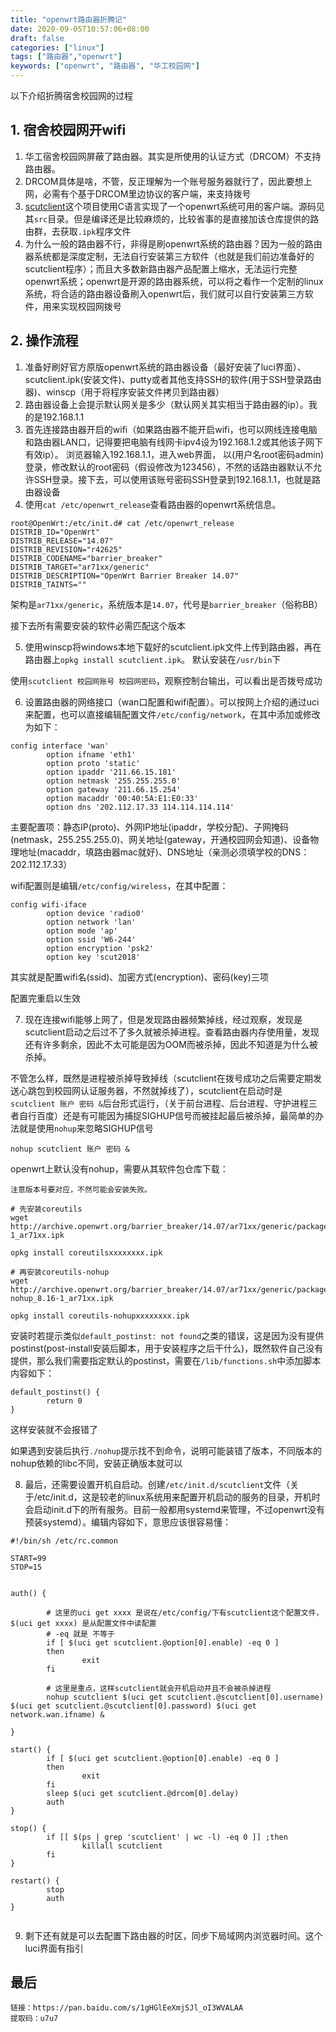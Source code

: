 ```yaml
---
title: "openwrt路由器折腾记"
date: 2020-09-05T10:57:06+08:00
draft: false
categories: ["linux"]
tags: ["路由器","openwrt"]
keywords: ["openwrt", "路由器", "华工校园网"]
---
```


以下介绍折腾宿舍校园网的过程

## 1. 宿舍校园网开wifi

1. 华工宿舍校园网屏蔽了路由器。其实是所使用的认证方式（DRCOM）不支持路由器。
2. DRCOM具体是啥，不管，反正理解为一个账号服务器就行了，因此要想上网，必需有个基于DRCOM里边协议的客户端，来支持拨号
3. [scutclient](https://github.com/forward619/scutclient)这个项目使用C语言实现了一个openwrt系统可用的客户端。源码见其`src`目录。但是编译还是比较麻烦的，比较省事的是直接加该仓库提供的路由群，去获取`.ipk`程序文件
4. 为什么一般的路由器不行，非得是刷openwrt系统的路由器？因为一般的路由器系统都是深度定制，无法自行安装第三方软件（也就是我们前边准备好的scutclient程序）；而且大多数新路由器产品配置上缩水，无法运行完整openwrt系统；openwrt是开源的路由器系统，可以将之看作一个定制的linux系统，将合适的路由器设备刷入openwrt后，我们就可以自行安装第三方软件，用来实现校园网拨号


## 2. 操作流程

1. 准备好刷好官方原版openwrt系统的路由器设备（最好安装了luci界面）、scutclient.ipk(安装文件)、putty或者其他支持SSH的软件(用于SSH登录路由器)、winscp（用于将程序安装文件拷贝到路由器）
2. 路由器设备上会提示默认网关是多少（默认网关其实相当于路由器的ip）。我的是192.168.1.1
3. 首先连接路由器开启的wifi（如果路由器不能开启wifi，也可以网线连接电脑和路由器LAN口，记得要把电脑有线网卡ipv4设为192.168.1.2或其他该子网下有效ip）。 浏览器输入192.168.1.1，进入web界面， 以(用户名root密码admin)登录，修改默认的root密码（假设修改为123456），不然的话路由器默认不允许SSH登录。接下去，可以使用该账号密码SSH登录到192.168.1.1，也就是路由器设备
4. 使用`cat /etc/openwrt_release`查看路由器的openwrt系统信息。
```shell
root@OpenWrt:/etc/init.d# cat /etc/openwrt_release
DISTRIB_ID="OpenWrt"
DISTRIB_RELEASE="14.07"
DISTRIB_REVISION="r42625"
DISTRIB_CODENAME="barrier_breaker"
DISTRIB_TARGET="ar71xx/generic"
DISTRIB_DESCRIPTION="OpenWrt Barrier Breaker 14.07"
DISTRIB_TAINTS=""

```
架构是`ar71xx/generic`，系统版本是`14.07`，代号是`barrier_breaker`（俗称BB）

接下去所有需要安装的软件必需匹配这个版本

5. 使用winscp将windows本地下载好的scutclient.ipk文件上传到路由器，再在路由器上`opkg install scutclient.ipk`。 默认安装在`/usr/bin`下

使用`scutclient 校园网账号 校园网密码`，观察控制台输出，可以看出是否拨号成功

6. 设置路由器的网络接口（wan口配置和wifi配置）。可以按网上介绍的通过uci来配置，也可以直接编辑配置文件`/etc/config/network`，在其中添加或修改为如下：

```
config interface 'wan'
        option ifname 'eth1'
        option proto 'static'
        option ipaddr '211.66.15.181'
        option netmask '255.255.255.0'
        option gateway '211.66.15.254'
        option macaddr '00:40:5A:E1:E0:33'
        option dns '202.112.17.33 114.114.114.114'
```

主要配置项：静态IP(proto)、外网IP地址(ipaddr，学校分配)、子网掩码(netmask，255.255.255.0)、网关地址(gateway，开通校园网会知道)、设备物理地址(macaddr，填路由器mac就好)、DNS地址（亲测必须填学校的DNS：202.112.17.33）

wifi配置则是编辑`/etc/config/wireless`，在其中配置：

```
config wifi-iface
        option device 'radio0'
        option network 'lan'
        option mode 'ap'
        option ssid 'W6-244'
        option encryption 'psk2'
        option key 'scut2018'

```
其实就是配置wifi名(ssid)、加密方式(encryption)、密码(key)三项

配置完重启以生效

7. 现在连接wifi能够上网了，但是发现路由器频繁掉线，经过观察，发现是scutclient启动之后过不了多久就被杀掉进程。查看路由器内存使用量，发现还有许多剩余，因此不太可能是因为OOM而被杀掉，因此不知道是为什么被杀掉。

不管怎么样，既然是进程被杀掉导致掉线（scutclient在拨号成功之后需要定期发送心跳包到校园网认证服务器，不然就掉线了），scutclient在启动时是`scutclient 账户 密码 &`后台形式运行，（关于前台进程、后台进程、守护进程三者自行百度）还是有可能因为捕捉SIGHUP信号而被挂起最后被杀掉，最简单的办法就是使用`nohup`来忽略SIGHUP信号
```
nohup scutclient 账户 密码 &
```

openwrt上默认没有nohup，需要从其软件包仓库下载：

```shell
注意版本号要对应，不然可能会安装失败。

# 先安装coreutils
wget http://archive.openwrt.org/barrier_breaker/14.07/ar71xx/generic/packages/packages/coreutils_8.16-1_ar71xx.ipk

opkg install coreutilsxxxxxxxx.ipk

# 再安装coreutils-nohup
wget http://archive.openwrt.org/barrier_breaker/14.07/ar71xx/generic/packages/packages/coreutils-nohup_8.16-1_ar71xx.ipk

opkg install coreutils-nohupxxxxxxxx.ipk
```

安装时若提示类似`default_postinst: not found`之类的错误，这是因为没有提供postinst(post-install安装后脚本，用于安装程序之后干什么)，既然软件自己没有提供，那么我们需要指定默认的postinst，需要在`/lib/functions.sh`中添加脚本内容如下：

```shell
default_postinst() {
        return 0
}
```

这样安装就不会报错了

如果遇到安装后执行`./nohup`提示找不到命令，说明可能装错了版本，不同版本的nohup依赖的libc不同，安装正确版本就可以


8. 最后，还需要设置开机自启动。创建`/etc/init.d/scutclient`文件（关于/etc/init.d，这是较老的linux系统用来配置开机启动的服务的目录，开机时会启动init.d下的所有服务。目前一般都用systemd来管理，不过openwrt没有预装systemd）。编辑内容如下，意思应该很容易懂：

```shell
#!/bin/sh /etc/rc.common

START=99
STOP=15


auth() {

        # 这里的uci get xxxx 是说在/etc/config/下有scutclient这个配置文件，$(uci get xxxx) 是从配置文件中读配置
        # -eq 就是 不等于
        if [ $(uci get scutclient.@option[0].enable) -eq 0 ]
        then
                exit
        fi

        # 这里是重点，这样scutclient就会开机启动并且不会被杀掉进程
        nohup scutclient $(uci get scutclient.@scutclient[0].username) $(uci get scutclient.@scutclient[0].password) $(uci get network.wan.ifname) &

}

start() {
        if [ $(uci get scutclient.@option[0].enable) -eq 0 ]
        then
                exit
        fi
        sleep $(uci get scutclient.@drcom[0].delay)
        auth
}

stop() {
        if [[ $(ps | grep 'scutclient' | wc -l) -eq 0 ]] ;then
                killall scutclient
        fi
}

restart() {
        stop
        auth
}


```

9. 剩下还有就是可以去配置下路由器的时区，同步下局域网内浏览器时间。这个luci界面有指引

## 最后

```
链接：https://pan.baidu.com/s/1gHGlEeXmjSJl_oI3WVALAA 
提取码：u7u7
```